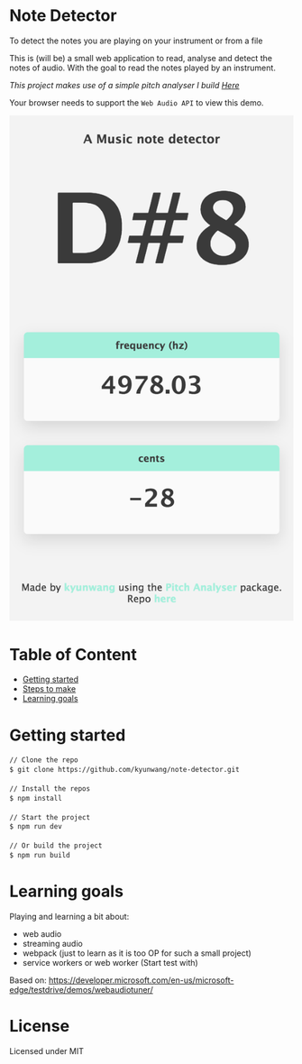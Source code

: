 # Note Detector

To detect the notes you are playing on your instrument or from a file

This is (will be) a small web application to read, analyse and detect the notes of audio. With the goal to read the notes played by an instrument.

_This project makes use of a simple pitch analyser I build [Here](https://github.com/kyunwang/pitch-analyser)_

Your browser needs to support the `Web Audio API` to view this demo.

![Demo image](https://github.com/kyunwang/Repo-Images/blob/master/pitch-analyser/note-detector%20example.png)

# Table of Content

- [Getting started](#getting-started)
- [Steps to make](#steps-to-make)
- [Learning goals](#learning-goals)

# Getting started

```bash
// Clone the repo
$ git clone https://github.com/kyunwang/note-detector.git

// Install the repos
$ npm install

// Start the project
$ npm run dev

// Or build the project
$ npm run build
```

# Learning goals

Playing and learning a bit about:

- web audio
- streaming audio
- webpack (just to learn as it is too OP for such a small project)
- service workers or web worker (Start test with)

Based on: https://developer.microsoft.com/en-us/microsoft-edge/testdrive/demos/webaudiotuner/

# License

Licensed under MIT
